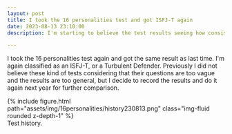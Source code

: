 ```yaml
---
layout: post
title: I took the 16 personalities test and got ISFJ-T again
date: 2023-08-13 23:10:00
description: I'm starting to believe the test results seeing how consistent they are...

---
```

I took the 16 personalities test again and got the same result as last time. I'm again classified as an ISFJ-T, or a Turbulent Defender. Previously I did not believe these kind of tests considering that their questions are too vague and the results are too general, but I decide to record the results and do it again next year for further comparison.

<div class="row mt-3">
    <div class="col-sm mt-3 mt-md-0">
        {% include figure.html path="assets/img/16personalities/history230813.png" class="img-fluid rounded z-depth-1" %}
    </div>
</div>
<div class="caption">
    Test history.
</div>
